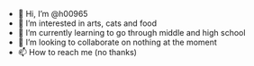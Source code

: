 - 👋 Hi, I’m @h00965
- 👀 I’m interested in arts, cats and food
- 🌱 I’m currently learning to go through middle and high school
- 💞️ I’m looking to collaborate on nothing at the moment
- 📫 How to reach me (no thanks)

<!---
h00965/h00965 is a ✨ special ✨ repository because its `README.md` (this file) appears on your GitHub profile.
You can click the Preview link to take a look at your changes.
--->
